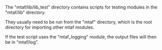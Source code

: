 The "mtaf/lib/lib_test" directory contains scripts for testing modules in the "mtaf/lib" directory.

They usually need to be run from the "mtaf" directory, which is the root directory for importing other mtaf modules.

If the test script uses the "mtaf_logging" module, the output files will then be
 in "mtaf/log".